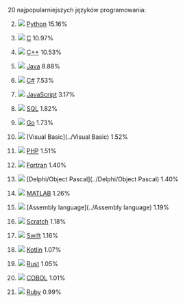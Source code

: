 20 najpopularniejszych języków programowania:

2. ![](/wp-content/themes/tiobe/tiobe-index/images/Python.png)
[Python](../Python)
15.16%

3. ![](/wp-content/themes/tiobe/tiobe-index/images/C.png)
[C](../C)
10.97%

4. ![](/wp-content/themes/tiobe/tiobe-index/images/C__.png)
[C++](../C++)
10.53%

5. ![](/wp-content/themes/tiobe/tiobe-index/images/Java.png)
[Java](../Java)
8.88%

6. ![](/wp-content/themes/tiobe/tiobe-index/images/C_.png)
[C#](../C#)
7.53%

7. ![](/wp-content/themes/tiobe/tiobe-index/images/JavaScript.png)
[JavaScript](../JavaScript)
3.17%

8. ![](/wp-content/themes/tiobe/tiobe-index/images/SQL.png)
[SQL](../SQL)
1.82%

9. ![](/wp-content/themes/tiobe/tiobe-index/images/Go.png)
[Go](../Go)
1.73%

10. ![](/wp-content/themes/tiobe/tiobe-index/images/Visual_Basic.png)
[Visual Basic](../Visual Basic)
1.52%

11. ![](/wp-content/themes/tiobe/tiobe-index/images/PHP.png)
[PHP](../PHP)
1.51%

12. ![](/wp-content/themes/tiobe/tiobe-index/images/Fortran.png)
[Fortran](../Fortran)
1.40%

13. ![](/wp-content/themes/tiobe/tiobe-index/images/Delphi_Object_Pascal.png)
[Delphi/Object Pascal](../Delphi/Object Pascal)
1.40%

14. ![](/wp-content/themes/tiobe/tiobe-index/images/MATLAB.png)
[MATLAB](../MATLAB)
1.26%

15. ![](/wp-content/themes/tiobe/tiobe-index/images/Assembly_language.png)
[Assembly language](../Assembly language)
1.19%

16. ![](/wp-content/themes/tiobe/tiobe-index/images/Scratch.png)
[Scratch](../Scratch)
1.18%

17. ![](/wp-content/themes/tiobe/tiobe-index/images/Swift.png)
[Swift](../Swift)
1.16%

18. ![](/wp-content/themes/tiobe/tiobe-index/images/Kotlin.png)
[Kotlin](../Kotlin)
1.07%

19. ![](/wp-content/themes/tiobe/tiobe-index/images/Rust.png)
[Rust](../Rust)
1.05%

20. ![](/wp-content/themes/tiobe/tiobe-index/images/COBOL.png)
[COBOL](../COBOL)
1.01%

21. ![](/wp-content/themes/tiobe/tiobe-index/images/Ruby.png)
[Ruby](../Ruby)
0.99%
